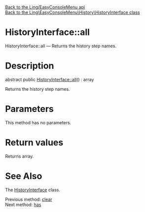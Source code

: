 [Back to the Ling/EasyConsoleMenu api](https://github.com/lingtalfi/EasyConsoleMenu/blob/master/doc/api/Ling/EasyConsoleMenu.md)<br>
[Back to the Ling\EasyConsoleMenu\History\HistoryInterface class](https://github.com/lingtalfi/EasyConsoleMenu/blob/master/doc/api/Ling/EasyConsoleMenu/History/HistoryInterface.md)


HistoryInterface::all
================



HistoryInterface::all — Returns the history step names.




Description
================


abstract public [HistoryInterface::all](https://github.com/lingtalfi/EasyConsoleMenu/blob/master/doc/api/Ling/EasyConsoleMenu/History/HistoryInterface/all.md)() : array




Returns the history step names.




Parameters
================

This method has no parameters.


Return values
================

Returns array.








See Also
================

The [HistoryInterface](https://github.com/lingtalfi/EasyConsoleMenu/blob/master/doc/api/Ling/EasyConsoleMenu/History/HistoryInterface.md) class.

Previous method: [clear](https://github.com/lingtalfi/EasyConsoleMenu/blob/master/doc/api/Ling/EasyConsoleMenu/History/HistoryInterface/clear.md)<br>Next method: [has](https://github.com/lingtalfi/EasyConsoleMenu/blob/master/doc/api/Ling/EasyConsoleMenu/History/HistoryInterface/has.md)<br>

